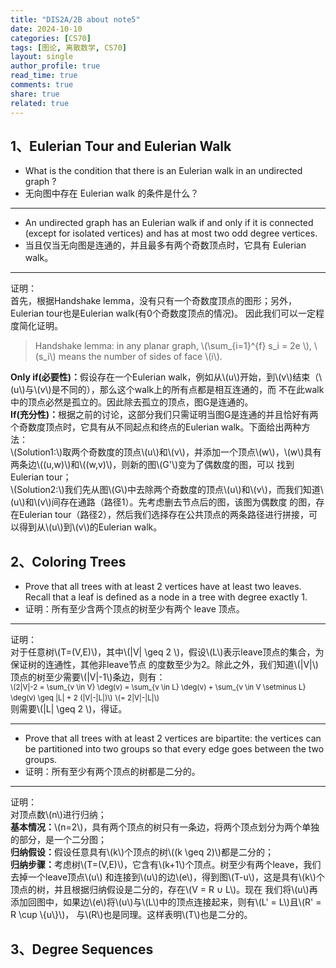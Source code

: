 ```yaml
---
title: "DIS2A/2B about note5"
date: 2024-10-10
categories: [CS70]
tags: [图论, 离散数学, CS70]
layout: single
author_profile: true
read_time: true
comments: true
share: true
related: true
---
```


## 1、Eulerian Tour and Eulerian Walk

- What is the condition that there is an Eulerian walk in an undirected graph ?
- 无向图中存在 Eulerian walk 的条件是什么？

---

- An undirected graph has an Eulerian walk if and only if it is connected (except for isolated
  vertices) and has at most two odd degree vertices.
- 当且仅当无向图是连通的，并且最多有两个奇数顶点时，它具有 Eulerian walk。

---

<head>  
    <meta charset="UTF-8">    
    <script src="https://polyfill.io/v3/polyfill.min.js?features=es6"></script>  
    <script id="MathJax-script" async src="https://cdn.jsdelivr.net/npm/mathjax@3/es5/tex-mml-chtml.js"></script>  
</head>  
<body> 
    <p>证明：<br>
    首先，根据Handshake lemma，没有只有一个奇数度顶点的图形；另外，Eulerian tour也是Eulerian walk(有0个奇数度顶点的情况)。
    因此我们可以一定程度简化证明。<br>
    <blockquote>  
        <p>Handshake lemma: in any planar graph, \(\sum_{i=1}^{f} s_i = 2e \), \(s_i\) means the number of sides of face \(i\).</p>   
    </blockquote>
    <strong>Only if(必要性)：</strong>假设存在一个Eulerian walk，例如从\(u\)开始，到\(v\)结束（\(u\)与\(v\)是不同的），那么这个walk上的所有点都是相互连通的，而
    不在此walk中的顶点必然是孤立的。因此除去孤立的顶点，图G是连通的。<br>
    <strong>If(充分性)：</strong>根据之前的讨论，这部分我们只需证明当图G是连通的并且恰好有两个奇数度顶点时，它具有从不同起点和终点的Eulerian walk。下面给出两种方法：<br>
    \(Solution1:\)取两个奇数度的顶点\(u\)和\(v\)，并添加一个顶点\(w\)，\(w\)具有两条边\((u,w)\)和\((w,v)\)，则新的图\(G'\)变为了偶数度的图，可以
    找到Eulerian tour；<br>
    \(Solution2:\)我们先从图\(G\)中去除两个奇数度的顶点\(u\)和\(v\)，而我们知道\(u\)和\(v\)间存在通路（路径1）。先考虑删去节点后的图，该图为偶数度
    的图，存在Eulerian tour（路径2），然后我们选择存在公共顶点的两条路径进行拼接，可以得到从\(u\)到\(v\)的Eulerian walk。
    </p>  
</body>

## 2、Coloring Trees

- Prove that all trees with at least 2 vertices have at least two leaves. Recall that a leaf is defined
  as a node in a tree with degree exactly 1.
- 证明：所有至少含两个顶点的树至少有两个 leave 顶点。

---

<head>  
    <meta charset="UTF-8">    
    <script src="https://polyfill.io/v3/polyfill.min.js?features=es6"></script>  
    <script id="MathJax-script" async src="https://cdn.jsdelivr.net/npm/mathjax@3/es5/tex-mml-chtml.js"></script>  
</head>  
<body> 
    <p>证明：<br>
    对于任意树\(T=(V,E)\)，其中\(|V| \geq 2 \)，假设\(L\)表示leave顶点的集合，为保证树的连通性，其他非leave节点
    的度数至少为2。除此之外，我们知道\(|V|\)顶点的树至少需要\(|V|-1\)条边，则有：<br>
    <small>\(2|V|-2 = \sum_{v \in V} \deg(v) = \sum_{v \in L} \deg(v) + \sum_{v \in V \setminus L} \deg(v) \geq |L| + 2 (|V|-|L|)\)</small>
    <small>\(= 2|V|-|L|\)</small><br>
    则需要\(|L| \geq 2 \)，得证。
    </p>
</body>

---

- Prove that all trees with at least 2 vertices are bipartite: the vertices can be partitioned into two
  groups so that every edge goes between the two groups.
- 证明：所有至少有两个顶点的树都是二分的。

---

<head>  
    <meta charset="UTF-8">    
    <script src="https://polyfill.io/v3/polyfill.min.js?features=es6"></script>  
    <script id="MathJax-script" async src="https://cdn.jsdelivr.net/npm/mathjax@3/es5/tex-mml-chtml.js"></script>  
</head>  
<body> 
    <p>证明：<br>
    对顶点数\(n\)进行归纳；<br>
    <strong>基本情况：</strong>\(n=2\)，具有两个顶点的树只有一条边，将两个顶点划分为两个单独的部分，是一个二分图；<br>
    <strong>归纳假设：</strong>假设任意具有\(k\)个顶点的树\((k \geq 2)\)都是二分的；<br>
    <strong>归纳步骤：</strong>考虑树\(T=(V,E)\)，它含有\(k+1\)个顶点。树至少有两个leave，我们去掉一个leave顶点\(u\)
    和连接到\(u\)的边\(e\)，得到图\(T-u\)，这是具有\(k\)个顶点的树，并且根据归纳假设是二分的，存在\(V = R ∪ L\)。现在
    我们将\(u\)再添加回图中，如果边\(e\)将\(u\)与\(L\)中的顶点连接起来，则有\(L' = L\)且\(R' = R \cup \{u\}\)，
    与\(R\)也是同理。这样表明\(T\)也是二分的。
    </p>
</body>

## 3、Degree Sequences
